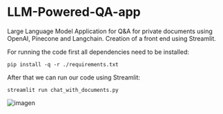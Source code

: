 # LLM-Powered-QA-app
Large Language Model Application for Q&A for private documents using OpenAI, Pinecone and Langchain.
Creation of a front end using Streamlit.

For running the code first all dependencies need to be installed:
```
pip install -q -r ./requirements.txt
```

After that we can run our code using Streamlit:
```
streamlit run chat_with_documents.py
```
![imagen](https://github.com/germgallardo/LLM-Powered-QA-app/assets/131865511/36576bbb-c0ec-4138-9d30-119d37cf8c77)
